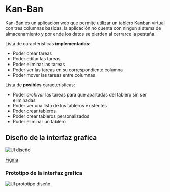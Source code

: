 # Kan-Ban

Kan-Ban es un aplicación web que permite utilizar un tablero Kanban virtual con tres columnas basicas, la aplicación no cuenta con ningun sistema de almacenamiento y por ende los datos se pierden al cerrarce la pestaña.

Lista de caracteristicas **implementadas**:

* Poder crear tareas
* Poder editar las tareas
* Poder eliminar las tareas 
* Poder ver las tareas en su correspondiente columna
* Poder mover las tareas entre columnas 

Lista de **posibles** caracteristicas:

* Poder *archivar* las tareas para que apartadas del tablero sin ser eliminadas  
* Poder ver una lista de los tableros existentes
* Poder crear tableros
* Poder crear tableros personalizados
* Poder eliminar un tablero

## Diseño de la interfaz grafica

![UI diseño](https://i.postimg.cc/Z5BNX8vn/Kanban-Board.png)

[Figma](https://www.figma.com/file/0kf41Bkdv5guhAoJBRkgAn/Kan-Ban?type=design&node-id=1%3A5&t=9FKY6mhJblsCZ5iF-1)

### Prototipo de la interfaz grafica

![UI prototipo diseño](https://i.postimg.cc/zvwMtxHC/Kan-Ban-Prototipe.png)